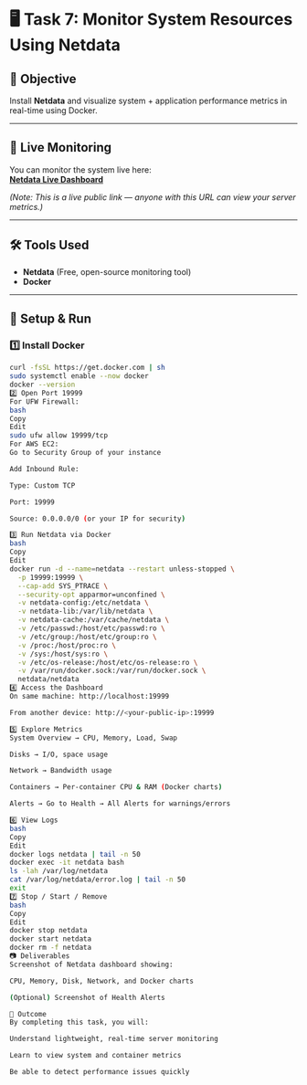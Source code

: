 # 🖥️ Task 7: Monitor System Resources Using Netdata

## 📌 Objective
Install **Netdata** and visualize system + application performance metrics in real-time using Docker.

---

## 🔗 Live Monitoring
You can monitor the system live here:  
**[Netdata Live Dashboard](http://13.203.204.86:19999/)**

*(Note: This is a live public link — anyone with this URL can view your server metrics.)*

---

## 🛠️ Tools Used
- **Netdata** (Free, open-source monitoring tool)
- **Docker**

---

## 🚀 Setup & Run

### 1️⃣ Install Docker
```bash
curl -fsSL https://get.docker.com | sh
sudo systemctl enable --now docker
docker --version
2️⃣ Open Port 19999
For UFW Firewall:
bash
Copy
Edit
sudo ufw allow 19999/tcp
For AWS EC2:
Go to Security Group of your instance

Add Inbound Rule:

Type: Custom TCP

Port: 19999

Source: 0.0.0.0/0 (or your IP for security)

3️⃣ Run Netdata via Docker
bash
Copy
Edit
docker run -d --name=netdata --restart unless-stopped \
  -p 19999:19999 \
  --cap-add SYS_PTRACE \
  --security-opt apparmor=unconfined \
  -v netdata-config:/etc/netdata \
  -v netdata-lib:/var/lib/netdata \
  -v netdata-cache:/var/cache/netdata \
  -v /etc/passwd:/host/etc/passwd:ro \
  -v /etc/group:/host/etc/group:ro \
  -v /proc:/host/proc:ro \
  -v /sys:/host/sys:ro \
  -v /etc/os-release:/host/etc/os-release:ro \
  -v /var/run/docker.sock:/var/run/docker.sock \
  netdata/netdata
4️⃣ Access the Dashboard
On same machine: http://localhost:19999

From another device: http://<your-public-ip>:19999

5️⃣ Explore Metrics
System Overview → CPU, Memory, Load, Swap

Disks → I/O, space usage

Network → Bandwidth usage

Containers → Per-container CPU & RAM (Docker charts)

Alerts → Go to Health → All Alerts for warnings/errors

6️⃣ View Logs
bash
Copy
Edit
docker logs netdata | tail -n 50
docker exec -it netdata bash
ls -lah /var/log/netdata
cat /var/log/netdata/error.log | tail -n 50
exit
7️⃣ Stop / Start / Remove
bash
Copy
Edit
docker stop netdata
docker start netdata
docker rm -f netdata
📷 Deliverables
Screenshot of Netdata dashboard showing:

CPU, Memory, Disk, Network, and Docker charts

(Optional) Screenshot of Health Alerts

🎯 Outcome
By completing this task, you will:

Understand lightweight, real-time server monitoring

Learn to view system and container metrics

Be able to detect performance issues quickly
